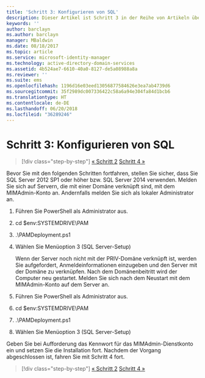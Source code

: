 ```yaml
---
title: 'Schritt 3: Konfigurieren von SQL'
description: Dieser Artikel ist Schritt 3 in der Reihe von Artikeln über die Konfiguration des Privileged Identity Managers mithilfe von Skripts und erläutert die Schritte zur Konfiguration von SQL Server.
keywords: ''
author: barclayn
ms.author: barclayn
manager: MBaldwin
ms.date: 08/18/2017
ms.topic: article
ms.service: microsoft-identity-manager
ms.technology: active-directory-domain-services
ms.assetid: 4b524ae7-6610-40a0-8127-de5a08988a8a
ms.reviewer: ''
ms.suite: ems
ms.openlocfilehash: 1196d16e03eed13056877584626e3ea7ab4739d6
ms.sourcegitcommit: 35f2989dc007336422c58a6a94e304fa84d1bcb6
ms.translationtype: HT
ms.contentlocale: de-DE
ms.lasthandoff: 06/20/2018
ms.locfileid: "36289246"
---
```

# <a name="step-3-configuring-sql"></a>Schritt 3: Konfigurieren von SQL

> [!div class="step-by-step"]
> [« Schritt 2](sp1-step2-configuring-corp-domain.md)
> [Schritt 4 »](sp1-step4-configuring-sharepoint.md)

Bevor Sie mit den folgenden Schritten fortfahren, stellen Sie sicher, dass Sie SQL Server 2012 SP1 oder höher bzw. SQL Server 2014 verwenden. Melden Sie sich auf Servern, die mit einer Domäne verknüpft sind, mit dem MIMAdmin-Konto an. Andernfalls melden Sie sich als lokaler Administrator an.
1. Führen Sie PowerShell als Administrator aus.
2. cd $env:SYSTEMDRIVE\PAM
3. .\PAMDeployment.ps1
4. Wählen Sie Menüoption 3 (SQL Server-Setup)

   Wenn der Server noch nicht mit der PRIV-Domäne verknüpft ist, werden Sie aufgefordert, Anmeldeinformationen einzugeben und den Server mit der Domäne zu verknüpfen.
   Nach dem Domänenbeitritt wird der Computer neu gestartet. Melden Sie sich nach dem Neustart mit dem MIMAdmin-Konto auf dem Server an.

5. Führen Sie PowerShell als Administrator aus.
6. cd $env:SYSTEMDRIVE\PAM
7. .\PAMDeployment.ps1
8. Wählen Sie Menüoption 3 (SQL Server-Setup)

Geben Sie bei Aufforderung das Kennwort für das MIMAdmin-Dienstkonto ein und setzen Sie die Installation fort. Nachdem der Vorgang abgeschlossen ist, fahren Sie mit Schritt 4 fort.

> [!div class="step-by-step"]
> [« Schritt 2](sp1-step2-configuring-corp-domain.md)
> [Schritt 4 »](sp1-step4-configuring-sharepoint.md)
